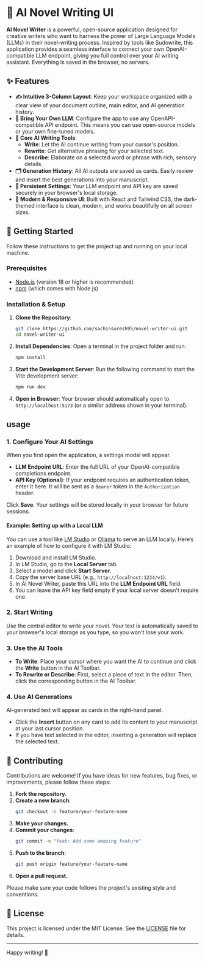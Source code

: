 # 🤖 AI Novel Writing UI

**AI Novel Writer** is a powerful, open-source application designed for creative writers who want to harness the power of Large Language Models (LLMs) in their novel-writing process. Inspired by tools like Sudowrite, this application provides a seamless interface to connect your own OpenAI-compatible LLM endpoint, giving you full control over your AI writing assistant. Everything is saved in the browser, no servers.


## ✨ Features

- **✍️ Intuitive 3-Column Layout**: Keep your workspace organized with a clear view of your document outline, main editor, and AI generation history.
- **🔌 Bring Your Own LLM**: Configure the app to use any OpenAPI-compatible API endpoint. This means you can use open-source models or your own fine-tuned models.
- **🧠 Core AI Writing Tools**:
  - **Write**: Let the AI continue writing from your cursor's position.
  - **Rewrite**: Get alternative phrasing for your selected text.
  - **Describe**: Elaborate on a selected word or phrase with rich, sensory details.
- **🗂️ Generation History**: All AI outputs are saved as cards. Easily review and insert the best generations into your manuscript.
- **💾 Persistent Settings**: Your LLM endpoint and API key are saved securely in your browser's local storage.
- **📱 Modern & Responsive UI**: Built with React and Tailwind CSS, the dark-themed interface is clean, modern, and works beautifully on all screen sizes.

## 🚀 Getting Started

Follow these instructions to get the project up and running on your local machine.

### Prerequisites

- [Node.js](https://nodejs.org/) (version 18 or higher is recommended)
- [npm](https://www.npmjs.com/) (which comes with Node.js)

### Installation & Setup

1.  **Clone the Repository**:

    ```bash
    git clone https://github.com/sachinsuresh95/novel-writer-ui.git
    cd novel-writer-ui
    ```

2.  **Install Dependencies**:
    Open a terminal in the project folder and run:

    ```bash
    npm install
    ```

3.  **Start the Development Server**:
    Run the following command to start the Vite development server:

    ```bash
    npm run dev
    ```

4.  **Open in Browser**:
    Your browser should automatically open to `http://localhost:5173` (or a similar address shown in your terminal).

## usage

### 1. Configure Your AI Settings

When you first open the application, a settings modal will appear.

- **LLM Endpoint URL**: Enter the full URL of your OpenAI-compatible completions endpoint.
- **API Key (Optional)**: If your endpoint requires an authentication token, enter it here. It will be sent as a `Bearer` token in the `Authorization` header.

Click **Save**. Your settings will be stored locally in your browser for future sessions.

#### Example: Setting up with a Local LLM

You can use a tool like [LM Studio](https://lmstudio.ai/) or [Ollama](https://ollama.ai/) to serve an LLM locally. Here’s an example of how to configure it with LM Studio:

1.  Download and install LM Studio.
2.  In LM Studio, go to the **Local Server** tab.
3.  Select a model and click **Start Server**.
4.  Copy the server base URL (e.g., `http://localhost:1234/v1`).
5.  In AI Novel Writer, paste this URL into the **LLM Endpoint URL** field.
6.  You can leave the API key field empty if your local server doesn't require one.

### 2. Start Writing

Use the central editor to write your novel. Your text is automatically saved to your browser's local storage as you type, so you won't lose your work.

### 3. Use the AI Tools

- **To Write**: Place your cursor where you want the AI to continue and click the **Write** button in the AI Toolbar.
- **To Rewrite or Describe**: First, select a piece of text in the editor. Then, click the corresponding button in the AI Toolbar.

### 4. Use AI Generations

AI-generated text will appear as cards in the right-hand panel.

- Click the **Insert** button on any card to add its content to your manuscript at your last cursor position.
- If you have text selected in the editor, inserting a generation will replace the selected text.

## 🤝 Contributing

Contributions are welcome! If you have ideas for new features, bug fixes, or improvements, please follow these steps:

1.  **Fork the repository.**
2.  **Create a new branch**:
    ```bash
    git checkout -b feature/your-feature-name
    ```
3.  **Make your changes.**
4.  **Commit your changes**:
    ```bash
    git commit -m "feat: Add some amazing feature"
    ```
5.  **Push to the branch**:
    ```bash
    git push origin feature/your-feature-name
    ```
6.  **Open a pull request.**

Please make sure your code follows the project's existing style and conventions.

## 📄 License

This project is licensed under the MIT License. See the [LICENSE](LICENSE) file for details.

---

Happy writing! 📝
